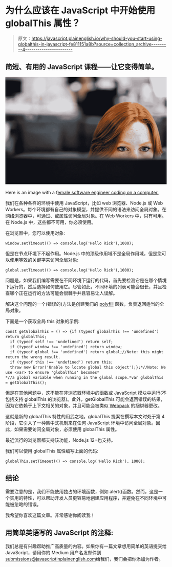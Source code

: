 # 为什么应该在 JavaScript 中开始使用 globalThis 属性？

> 原文：<https://javascript.plainenglish.io/why-should-you-start-using-globalthis-in-javascript-fe811151a8b?source=collection_archive---------4----------------------->

## 简短、有用的 JavaScript 课程——让它变得简单。

![](img/93104f50231140fdfc2d5c6a3db98197.png)

Here is an image with a f[emale software engineer coding on a computer.](https://www.pexels.com/es-es/foto/mujer-oficina-trabajando-ordenador-3861963/)

我们在各种各样的环境中使用 JavaScript，比如 web 浏览器、Node.js 或 Web Workers。每个环境都有自己的对象模型，并提供不同的语法来访问全局对象。在网络浏览器中，可通过<window>、<self>或属性访问全局对象。在 Web Workers 中，只有<self>可用。在 Node.js 中，这些都不可用，你必须使用<global>。</global></self></self></window>

在浏览器中，您可以使用<window>对象:</window>

```
window.setTimeout(() => console.log('Hello Rick'),1000);
```

但是<window>在节点环境下不起作用。Node.js 中的顶级作用域不是全局作用域，但是您可以使用等效的<global>关键字来访问全局对象:</global></window>

```
global.setTimeout(() => console.log('Hello Rick'),1000);
```

问题是，如果我们编写需要在不同环境下运行的代码，首先要检测它是在哪个情境下运行的，然后选择如何使用它。尽管如此，不同环境的列表可能会很长，并且检查哪个正在运行的方法可能会很棘手并且容易让人误解。

解决这个问题的一个(错误的)方法是创建我们的 [polyfill](https://medium.com/javascript-in-plain-english/use-the-latest-javascript-features-in-any-browser-f047f5c426a8) 函数，负责返回适当的全局对象。

下面是一个获取全局 this 对象的示例:

```
const getGlobalThis = () => {if (typeof globalThis !== 'undefined') return globalThis;
  if (typeof self !== 'undefined') return self;
  if (typeof window !== 'undefined') return window;
  if (typeof global !== 'undefined') return global;//Note: this might return the wrong result.
  if (typeof this !== 'undefined') return this;
  throw new Error('Unable to locate global this object');};*//Note: We use <var> to ensure 'globalThis' becomes*
*//a global variable when running in the global scope.*var globalThis = getGlobalThis();
```

但是在其他问题中，这不能在非浏览器环境中的<strict mode="">函数或 JavaScript 模块中运行(不包括支持 globalThis 的浏览器)。此外，getGlobalThis 可能会返回错误的结果，因为它依赖于上下文相关的<this>对象，并且可能会被类似 [Webpack](https://webpack.js.org/) 的捆绑器更改。</this></strict>

这就是新的 globalThis 特性的用武之地。globalThis 提案在撰写本文时处于第 4 阶段，它引入了一种集中式机制来在任何 JavaScript 环境中访问全局对象。因此，如果需要访问全局对象，必须使用 globalThis 属性。

最近流行的浏览器都支持该功能，Node.js 12+也支持。

我们可以使用 globalThis 属性编写上面的代码:

```
globalThis.setTimeout(() => console.log('Hello Rick'), 1000);
```

## 结论

需要注意的是，我们不能使用独占的环境函数，例如 alert()函数。然而，这是一个实用的特性，可以帮助开发人员更容易地创建应用程序，并避免在不同环境中可能被忽略的错误。

我希望你喜欢这篇文章。非常感谢你阅读我！

## **用简单英语写的 JavaScript 的注释:**

我们总是有兴趣帮助推广高质量的内容。如果你有一篇文章想用简单的英语提交给 JavaScript，请用你的 Medium 用户名发邮件到[submissions@javascriptinplainenglish.com](mailto:submissions@javascriptinplainenglish.com)给我们，我们会把你添加为作者。